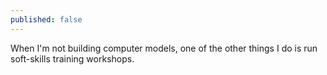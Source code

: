 ```yaml
---
published: false
---
```

When I'm not building computer models, one of the other things I do is run soft-skills training workshops.  